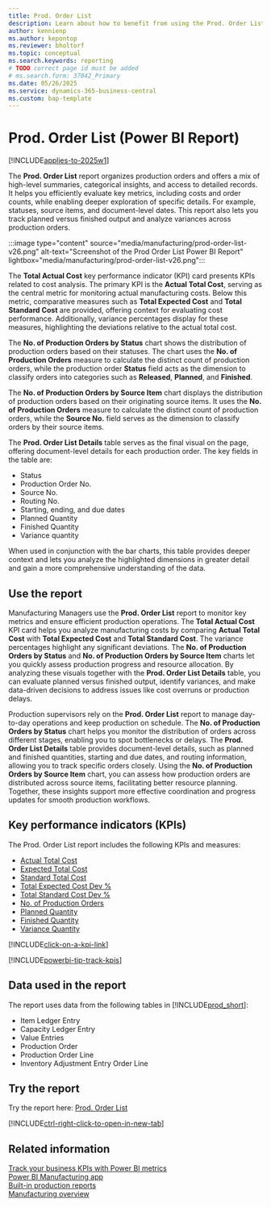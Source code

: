 ```yaml
---
title: Prod. Order List
description: Learn about how to benefit from using the Prod. Order List report.
author: kennienp
ms.author: kepontop
ms.reviewer: bholtorf
ms.topic: conceptual
ms.search.keywords: reporting
# TODO correct page id must be added
# ms.search.form: 37042_Primary 
ms.date: 05/26/2025
ms.service: dynamics-365-business-central
ms.custom: bap-template
---
```


# Prod. Order List (Power BI Report)

[!INCLUDE[applies-to-2025w1](includes/applies-to-2025w1.md)]

The **Prod. Order List** report organizes production orders and offers a mix of high-level summaries, categorical insights, and access to detailed records. It helps you efficiently evaluate key metrics, including costs and order counts, while enabling deeper exploration of specific details. For example, statuses, source items, and document-level dates. This report also lets you track planned versus finished output and analyze variances across production orders.

:::image type="content" source="media/manufacturing/prod-order-list-v26.png" alt-text="Screenshot of the Prod Order List Power BI Report" lightbox="media/manufacturing/prod-order-list-v26.png":::

The **Total Actual Cost** key performance indicator (KPI) card presents KPIs related to cost analysis. The primary KPI is the **Actual Total Cost**, serving as the central metric for monitoring actual manufacturing costs. Below this metric, comparative measures such as **Total Expected Cost** and **Total Standard Cost** are provided, offering context for evaluating cost performance. Additionally, variance percentages display for these measures, highlighting the deviations relative to the actual total cost.

The **No. of Production Orders by Status** chart shows the distribution of production orders based on their statuses. The chart uses the **No. of Production Orders** measure to calculate the distinct count of production orders, while the production order **Status** field acts as the dimension to classify orders into categories such as **Released**, **Planned**, and **Finished**.

The **No. of Production Orders by Source Item** chart displays the distribution of production orders based on their originating source items. It uses the **No. of Production Orders** measure to calculate the distinct count of production orders, while the **Source No.** field serves as the dimension to classify orders by their source items.

The **Prod. Order List Details** table serves as the final visual on the page, offering document-level details for each production order. The key fields in the table are:

- Status
- Production Order No.
- Source No.
- Routing No.
- Starting, ending, and due dates
- Planned Quantity
- Finished Quantity
- Variance quantity

When used in conjunction with the bar charts, this table provides deeper context and lets you analyze the highlighted dimensions in greater detail and gain a more comprehensive understanding of the data.

## Use the report

Manufacturing Managers use the **Prod. Order List** report to monitor key metrics and ensure efficient production operations. The **Total Actual Cost** KPI card helps you analyze manufacturing costs by comparing **Actual Total Cost** with **Total Expected Cost** and **Total Standard Cost**. The variance percentages highlight any significant deviations. The **No. of Production Orders by Status** and **No. of Production Orders by Source Item** charts let you quickly assess production progress and resource allocation. By analyzing these visuals together with the **Prod. Order List Details** table, you can evaluate planned versus finished output, identify variances, and make data-driven decisions to address issues like cost overruns or production delays.

Production supervisors rely on the **Prod. Order List** report to manage day-to-day operations and keep production on schedule. The **No. of Production Orders by Status** chart helps you monitor the distribution of orders across different stages, enabling you to spot bottlenecks or delays. The **Prod. Order List Details** table provides document-level details, such as planned and finished quantities, starting and due dates, and routing information, allowing you to track specific orders closely. Using the **No. of Production Orders by Source Item** chart, you can assess how production orders are distributed across source items, facilitating better resource planning. Together, these insights support more effective coordination and progress updates for smooth production workflows.

## Key performance indicators (KPIs)

The Prod. Order List report includes the following KPIs and measures:

- [Actual Total Cost](manufacturing-powerbi-kpis.md#total-actual-cost)
- [Expected Total Cost](manufacturing-powerbi-kpis.md#total-expected-cost)
- [Standard Total Cost](manufacturing-powerbi-kpis.md#total-standard-cost)
- [Total Expected Cost Dev %](manufacturing-powerbi-kpis.md#total-expected-cost-dev-percent)
- [Total Standard Cost Dev %](manufacturing-powerbi-kpis.md#total-standard-cost-dev-percent)
- [No. of Production Orders](manufacturing-powerbi-kpis.md#no-of-production-orders)
- [Planned Quantity](manufacturing-powerbi-kpis.md#planned-quantity)
- [Finished Quantity](manufacturing-powerbi-kpis.md#finished-quantity)
- [Variance Quantity](manufacturing-powerbi-kpis.md#variance-quantity)

[!INCLUDE[click-on-a-kpi-link](includes/click-on-a-kpi-link.md)]

[!INCLUDE[powerbi-tip-track-kpis](includes/powerbi-tip-track-kpis.md)]

## Data used in the report

The report uses data from the following tables in [!INCLUDE[prod_short](includes/prod_short.md)]:

- Item Ledger Entry
- Capacity Ledger Entry
- Value Entries
- Production Order
- Production Order Line
- Inventory Adjustment Entry Order Line
  
## Try the report

Try the report here: [Prod. Order List](https://businesscentral.dynamics.com?page=)<!-- TODO Set page ID for link -->

[!INCLUDE[ctrl-right-click-to-open-in-new-tab](includes/ctrl-right-click-to-open-in-new-tab.md)]

## Related information

[Track your business KPIs with Power BI metrics](track-kpis-with-power-bi-metrics.md)  
[Power BI Manufacturing app](manufacturing-powerbi-app.md)  
[Built-in production reports](production-reports.md)  
[Manufacturing overview](production-manage-manufacturing.md)
